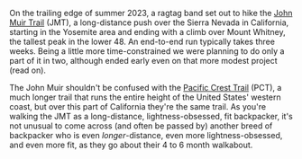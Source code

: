 On the trailing edge of summer 2023, a ragtag band set out to hike the [John Muir Trail](https://en.wikipedia.org/wiki/John_Muir_Trail) (JMT), a long-distance push over the Sierra Nevada in California, starting in the Yosemite area and ending with a climb over Mount Whitney, the tallest peak in the lower 48. An end-to-end run typically takes three weeks. Being a little more time-constrained we were planning to do only a part of it in two, although ended early even on that more modest project (read on).

The John Muir shouldn't be confused with the [Pacific Crest Trail](https://en.wikipedia.org/wiki/Pacific_Crest_Trail) (PCT), a much longer trail that runs the entire height of the United States' western coast, but over this part of California they're the same trail. As you're walking the JMT as a long-distance, lightness-obsessed, fit backpacker, it's not unusual to come across (and often be passed by) another breed of backpacker who is even _longer_-distance, even more lightness-obsessed, and even more fit, as they go about their 4 to 6 month walkabout.
